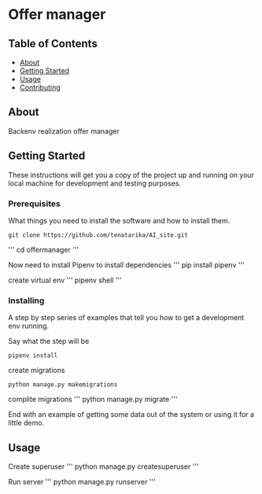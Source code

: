 # Offer manager

## Table of Contents

- [About](#about)
- [Getting Started](#getting_started)
- [Usage](#usage)
- [Contributing](../CONTRIBUTING.md)

## About <a name = "about"></a>

Backenv realization offer manager

## Getting Started <a name = "getting_started"></a>

These instructions will get you a copy of the project up and running on your local machine for development and testing purposes.

### Prerequisites

What things you need to install the software and how to install them.

```
git clone https://github.com/tenatarika/AI_site.git
```

'''
cd offermanager
'''

Now need to install Pipenv to install dependencies
'''
pip install pipenv 
'''

create virtual env
'''
pipenv shell
'''

### Installing

A step by step series of examples that tell you how to get a development env running.

Say what the step will be

```
pipenv install
```

create migrations
```
python manage.py makemigrations 
```

complite migrations
'''
python manage.py migrate
'''


End with an example of getting some data out of the system or using it for a little demo.

## Usage <a name = "usage"></a>

Create superuser
'''
python manage.py createsuperuser
'''

Run server
'''
python manage.py runserver
'''
